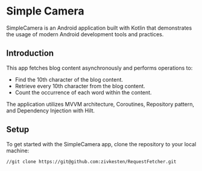 # Simple Camera

SimpleCamera is an Android application built with Kotlin that demonstrates the usage of modern Android development tools and practices.

## Introduction

This app fetches blog content asynchronously and performs operations to:
- Find the 10th character of the blog content.
- Retrieve every 10th character from the blog content.
- Count the occurrence of each word within the content.

The application utilizes MVVM architecture, Coroutines, Repository pattern, and Dependency Injection with Hilt.

## Setup

To get started with the SimpleCamera app, clone the repository to your local machine:

```bash
//git clone https://git@github.com:zivkesten/RequestFetcher.git
